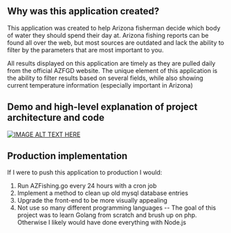 ## Why was this application created?
This application was created to help Arizona fisherman decide which body of water they should spend their day at. Arizona fishing reports can be found all over the web, but most sources are outdated and lack the ability to filter by the parameters that are most important to you.

All results displayed on this application are timely as they are pulled daily from the official AZFGD website. The unique element of this application is the ability to filter results based on several fields, while also showing current temperature information (especially important in Arizona)

## Demo and high-level explanation of project architecture and code

[![IMAGE ALT TEXT HERE](https://img.youtube.com/vi/Nuo6J5y7gXc/0.jpg)](https://www.youtube.com/watch?v=Nuo6J5y7gXc)

## Production implementation
If I were to push this application to production I would:

1. Run AZFishing.go every 24 hours with a cron job
2. Implement a method to clean up old mysql database entries
3. Upgrade the front-end to be more visually appealing
4. Not use so many different programming languages -- The goal of this project was to learn Golang from scratch and brush up on php. Otherwise I likely would have done everything with Node.js
